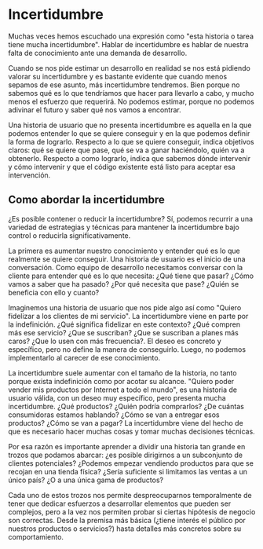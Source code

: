# Incertidumbre

Muchas veces hemos escuchado una expresión como "esta historia o tarea tiene mucha incertidumbre". Hablar de incertidumbre es hablar de nuestra falta de conocimiento ante una demanda de desarrollo.

Cuando se nos pide estimar un desarrollo en realidad se nos está pidiendo valorar su incertidumbre y es bastante evidente que cuando menos sepamos de ese asunto, más incertidumbre tendremos. Bien porque no sabemos qué es lo que tendríamos que hacer para llevarlo a cabo, y mucho menos el esfuerzo que requerirá. No podemos estimar, porque no podemos adivinar el futuro y saber qué nos vamos a encontrar.

Una historia de usuario que no presenta incertidumbre es aquella en la que podemos entender lo que se quiere conseguir y en la que podemos definir la forma de lograrlo. Respecto a lo que se quiere conseguir, indica objetivos claros: qué se quiere que pase, qué se va a ganar haciéndolo, quién va a obtenerlo. Respecto a como lograrlo, indica que sabemos dónde intervenir y cómo intervenir y que el código existente está listo para aceptar esa intervención.

## Como abordar la incertidumbre

¿Es posible contener o reducir la incertidumbre? Sí, podemos recurrir a una variedad de estrategias y técnicas para mantener la incertidumbre bajo control o reducirla significativamente.

La primera es aumentar nuestro conocimiento y entender qué es lo que realmente se quiere conseguir. Una historia de usuario es el inicio de una conversación. Como equipo de desarrollo necesitamos conversar con la cliente para entender qué es lo que necesita: ¿Qué tiene que pasar? ¿Cómo vamos a saber que ha pasado? ¿Por qué necesita que pase? ¿Quién se beneficia con ello y cuanto?

Imaginemos una historia de usuario que nos pide algo así como "Quiero fidelizar a los clientes de mi servicio". La incertidumbre viene en parte por la indefinición. ¿Qué significa fidelizar en este contexto? ¿Qué compren más ese servicio? ¿Que se suscriban? ¿Que se suscriban a planes más caros? ¿Que lo usen con más frecuencia?. El deseo es concreto y específico, pero no define la manera de conseguirlo. Luego, no podemos implementarlo al carecer de ese conocimiento.

La incertidumbre suele aumentar con el tamaño de la historia, no tanto porque exista indefinición como por acotar su alcance. "Quiero poder vender mis productos por Internet a todo el mundo", es una historia de usuario válida, con un deseo muy específico, pero presenta mucha incertidumbre. ¿Qué productos? ¿Quién podría comprarlos? ¿De cuántas consumidoras estamos hablando? ¿Cómo se van a entregar esos productos? ¿Cómo se van a pagar? La incertidumbre viene del hecho de que es necesario hacer muchas cosas y tomar muchas decisiones técnicas.

Por esa razón es importante aprender a dividir una historia tan grande en trozos que podamos abarcar: ¿es posible dirigirnos a un subconjunto de clientes potenciales? ¿Podemos empezar vendiendo productos para que se recojan en una tienda física? ¿Sería suficiente si limitamos las ventas a un único país? ¿O a una única gama de productos?

Cada uno de estos trozos nos permite despreocuparnos temporalmente de tener que dedicar esfuerzos a desarrollar elementos que pueden ser complejos, pero a la vez nos permiten probar si ciertas hipótesis de negocio son correctas. Desde la premisa más básica (¿tiene interés el público por nuestros productos o servicios?) hasta detalles más concretos sobre su comportamiento. 
